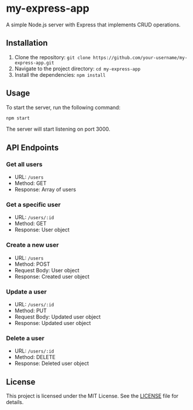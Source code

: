 # my-express-app

A simple Node.js server with Express that implements CRUD operations.

## Installation

1. Clone the repository: `git clone https://github.com/your-username/my-express-app.git`
2. Navigate to the project directory: `cd my-express-app`
3. Install the dependencies: `npm install`

## Usage

To start the server, run the following command:

```bash
npm start
```

The server will start listening on port 3000.

## API Endpoints

### Get all users

- URL: `/users`
- Method: GET
- Response: Array of users

### Get a specific user

- URL: `/users/:id`
- Method: GET
- Response: User object

### Create a new user

- URL: `/users`
- Method: POST
- Request Body: User object
- Response: Created user object

### Update a user

- URL: `/users/:id`
- Method: PUT
- Request Body: Updated user object
- Response: Updated user object

### Delete a user

- URL: `/users/:id`
- Method: DELETE
- Response: Deleted user object

## License

This project is licensed under the MIT License. See the [LICENSE](LICENSE) file for details.